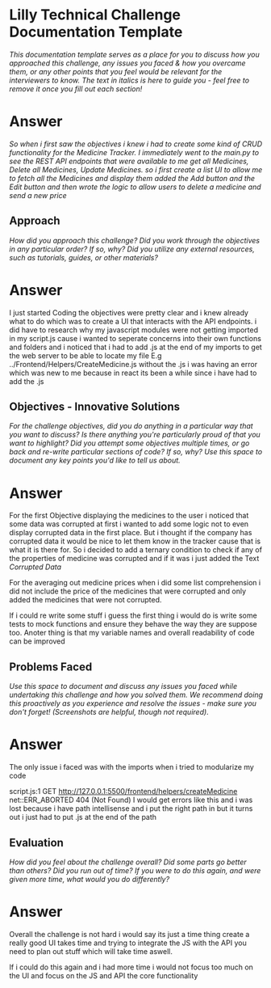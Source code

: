 # Lilly Technical Challenge Documentation Template

_This documentation template serves as a place for you to discuss how you approached this challenge, any issues you faced & how you overcame them, or any other points that you feel would be relevant for the interviewers to know. The text in italics is here to guide you - feel free to remove it once you fill out each section!_

# Answer

_So when i first saw the objectives i knew i had to create some kind of CRUD functionality for the Medicine Tracker. I immediately went to the main.py to see the REST API endpoints that were available to me get all Medicines, Delete all Medicines, Update Medicines. so i first create a list UI to allow me to fetch all the Medicines and display them added the Add button and the Edit button and then wrote the logic to allow users to delete a medicine and send a new price_

## Approach

_How did you approach this challenge? Did you work through the objectives in any particular order? If so, why? Did you utilize any external resources, such as tutorials, guides, or other materials?_

# Answer

I just started Coding the objectives were pretty clear and i knew already what to do which was to create a UI that interacts with the API endpoints. i did have to research why my javascript modules were not getting imported in my script.js cause i wanted to seperate concerns into their own functions and folders and i noticed that i had to add .js at the end of my imports to get the web server to be able to locate my file E.g ../Frontend/Helpers/CreateMedicine.js without the .js i was having an error which was new to me because in react its been a while since i have had to add the .js

## Objectives - Innovative Solutions

_For the challenge objectives, did you do anything in a particular way that you want to discuss? Is there anything you're particularly proud of that you want to highlight? Did you attempt some objectives multiple times, or go back and re-write particular sections of code? If so, why? Use this space to document any key points you'd like to tell us about._

# Answer

For the first Objective displaying the medicines to the user i noticed that some data was corrupted at first i wanted to add some logic not to even display corrupted data in the first place. But i thought if the company has corrupted data it would be nice to let them know in the tracker cause that is what it is there for. So i decided to add a ternary condition to check if any of the properties of medicine was corrupted and if it was i just added the Text _Corrupted Data_

For the averaging out medicine prices when i did some list comprehension i did not include the price of the medicines that were corrupted and only added the medicines that were not corrupted.

If i could re write some stuff i guess the first thing i would do is write some tests to mock functions and ensure they behave the way they are suppose too. Anoter thing is that my variable names and overall readability of code can be improved

## Problems Faced

_Use this space to document and discuss any issues you faced while undertaking this challenge and how you solved them. We recommend doing this proactively as you experience and resolve the issues - make sure you don't forget! (Screenshots are helpful, though not required)_.

# Answer

The only issue i faced was with the imports when i tried to modularize my code

script.js:1 GET http://127.0.0.1:5500/frontend/helpers/createMedicine net::ERR_ABORTED 404 (Not Found)
I would get errors like this and i was lost because i have path intellisense and i put the right path in but it turns out i just had to put .js at the end of the path

## Evaluation

_How did you feel about the challenge overall? Did some parts go better than others? Did you run out of time? If you were to do this again, and were given more time, what would you do differently?_

# Answer

Overall the challenge is not hard i would say its just a time thing create a really good UI takes time and trying to integrate the JS with the API you need to plan out stuff which will take time aswell.

If i could do this again and i had more time i would not focus too much on the UI and focus on the JS and API the core functionality
